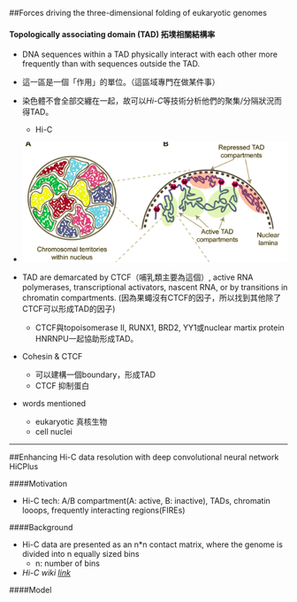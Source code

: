 ##Forces driving the three-dimensional folding of eukaryotic genomes

#### Topologically associating domain (TAD) 拓墣相關結構率
- DNA sequences within a TAD physically interact with each other more frequently than with sequences outside the TAD.
- 這一區是一個「作用」的單位。（這區域專門在做某件事）
- 染色體不會全部交纏在一起，故可以*Hi-C*等技術分析他們的聚集/分隔狀況而得TAD。
	- Hi-C
- ![alt text](image/TAD-1.png)
- TAD are demarcated by CTCF（哺乳類主要為這個）, active RNA polymerases, transcriptional activators, nascent RNA, or by transitions in chromatin compartments. (因為果蠅沒有CTCF的因子，所以找到其他除了CTCF可以形成TAD的因子)
	- CTCF與topoisomerase II,  RUNX1, BRD2, YY1或nuclear martix protein HNRNPU一起協助形成TAD。
- Cohesin & CTCF
	- 可以建構一個boundary，形成TAD
	- CTCF 抑制蛋白

- words mentioned
	- eukaryotic 真核生物
	- cell nuclei


----
##Enhancing Hi-C data resolution with deep convolutional neural network HiCPlus

####Motivation
- Hi-C tech: A/B compartment(A: active, B: inactive), TADs, chromatin looops, frequently interacting regions(FIREs)

####Background
- Hi-C data are presented as an n\*n contact matrix, where the genome is divided into n equally sized bins
	- n: number of bins
- *Hi-C wiki [link](https://zh.wikipedia.org/wiki/染色体构象捕获#实验方法)*

####Model



